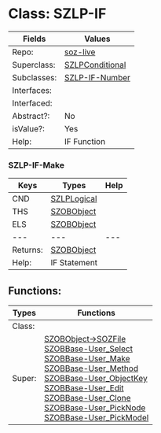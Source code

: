 
# Class:	SZLP-IF

| Fields | Values |
| --------- | --------- |
| Repo: | [soz-live](/repos/soz-live.html) |
| Superclass: | [SZLPConditional](SZLPConditional.html) |
| Subclasses: | [SZLP-IF-Number](SZLP-IF-Number.html) |
| Interfaces: |  |
| Interfaced: |  |
| Abstract?: | No |
| isValue?: | Yes |
| Help: | IF Function |

### SZLP-IF-Make

| Keys | Types | Help |
| --------- | --------- | --------- |
| CND | [SZLPLogical](SZLPLogical.html) |  |
| THS | [SZOBObject](SZOBObject.html) |  |
| ELS | [SZOBObject](SZOBObject.html) |  |
| --- | --- | --- |
| Returns: | [SZOBObject](SZOBObject.html) |
| Help: | IF Statement |


## Functions:

| Types | Functions |
| --------- | --------- |
| Class: |  |
| Super: | [SZOBObject->SOZFile](SZOBObject.html) <br> [SZOBBase-User_Select](SZOBBase.html) <br> [SZOBBase-User_Make](SZOBBase.html) <br> [SZOBBase-User_Method](SZOBBase.html) <br> [SZOBBase-User_ObjectKey](SZOBBase.html) <br> [SZOBBase-User_Edit](SZOBBase.html) <br> [SZOBBase-User_Clone](SZOBBase.html) <br> [SZOBBase-User_PickNode](SZOBBase.html) <br> [SZOBBase-User_PickModel](SZOBBase.html) |


